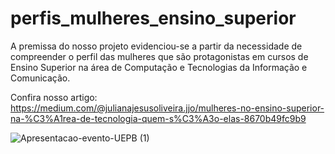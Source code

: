 # perfis_mulheres_ensino_superior

  A premissa do nosso projeto evidenciou-se a partir da necessidade de compreender o perfil das mulheres que são protagonistas em cursos de Ensino Superior na área de Computação e Tecnologias da Informação e Comunicação.

  Confira nosso artigo:
https://medium.com/@julianajesusoliveira.jjo/mulheres-no-ensino-superior-na-%C3%A1rea-de-tecnologia-quem-s%C3%A3o-elas-8670b49fc9b9


![Apresentacao-evento-UEPB (1)](https://user-images.githubusercontent.com/62727312/126039146-c34421ab-d9f3-4b43-bfa5-3b6dc26af5c7.png)







